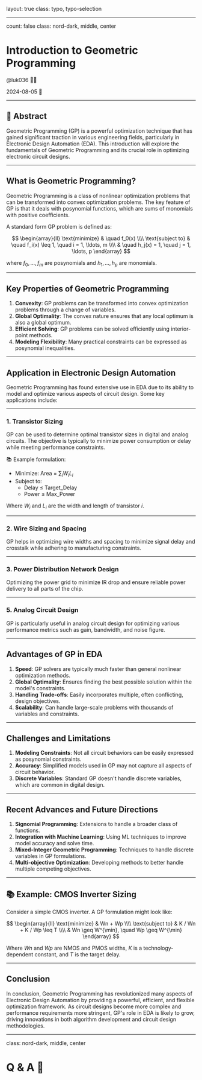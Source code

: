 layout: true
class: typo, typo-selection

---

count: false
class: nord-dark, middle, center

# Introduction to Geometric Programming

@luk036 👨‍💻

2024-08-05 📅

---

## 📝 Abstract

Geometric Programming (GP) is a powerful optimization technique that has gained significant traction in various engineering fields, particularly in Electronic Design Automation (EDA). This introduction will explore the fundamentals of Geometric Programming and its crucial role in optimizing electronic circuit designs.

---

## What is Geometric Programming?

Geometric Programming is a class of nonlinear optimization problems that can be transformed into convex optimization problems. The key feature of GP is that it deals with posynomial functions, which are sums of monomials with positive coefficients.

A standard form GP problem is defined as:

$$
\begin{array}{ll}
    \text{minimize} & \quad f_0(x) \\\\
    \text{subject to} & \quad f_i(x) \leq 1, \quad i = 1, \ldots, m \\\\
      & \quad h_j(x) = 1, \quad j = 1, \ldots, p
\end{array}
$$

where $f_0, \ldots, f_m$ are posynomials and $h_1, \ldots, h_p$ are monomials.

---

## Key Properties of Geometric Programming

1. **Convexity**: GP problems can be transformed into convex optimization problems through a change of variables.
2. **Global Optimality**: The convex nature ensures that any local optimum is also a global optimum.
3. **Efficient Solving**: GP problems can be solved efficiently using interior-point methods.
4. **Modeling Flexibility**: Many practical constraints can be expressed as posynomial inequalities.

---

## Application in Electronic Design Automation

Geometric Programming has found extensive use in EDA due to its ability to model and optimize various aspects of circuit design. Some key applications include:

---

### 1. Transistor Sizing

GP can be used to determine optimal transistor sizes in digital and analog circuits. The objective is typically to minimize power consumption or delay while meeting performance constraints.

📚 Example formulation:
- Minimize: Area = $\sum_{i} W_i L_i$
- Subject to:
  - Delay $\leq$ Target_Delay
  - Power $\leq$ Max_Power

Where $W_i$ and $L_i$ are the width and length of transistor $i$.

---

### 2. Wire Sizing and Spacing

GP helps in optimizing wire widths and spacing to minimize signal delay and crosstalk while adhering to manufacturing constraints.

---

### 3. Power Distribution Network Design

Optimizing the power grid to minimize IR drop and ensure reliable power delivery to all parts of the chip.

---

### 5. Analog Circuit Design

GP is particularly useful in analog circuit design for optimizing various performance metrics such as gain, bandwidth, and noise figure.

---

## Advantages of GP in EDA

1. **Speed**: GP solvers are typically much faster than general nonlinear optimization methods.
2. **Global Optimality**: Ensures finding the best possible solution within the model's constraints.
3. **Handling Trade-offs**: Easily incorporates multiple, often conflicting, design objectives.
4. **Scalability**: Can handle large-scale problems with thousands of variables and constraints.

---

## Challenges and Limitations

1. **Modeling Constraints**: Not all circuit behaviors can be easily expressed as posynomial constraints.
2. **Accuracy**: Simplified models used in GP may not capture all aspects of circuit behavior.
3. **Discrete Variables**: Standard GP doesn't handle discrete variables, which are common in digital design.

---

## Recent Advances and Future Directions

1. **Signomial Programming**: Extensions to handle a broader class of functions.
2. **Integration with Machine Learning**: Using ML techniques to improve model accuracy and solve time.
3. **Mixed-Integer Geometric Programming**: Techniques to handle discrete variables in GP formulations.
4. **Multi-objective Optimization**: Developing methods to better handle multiple competing objectives.

---

## 📚 Example: CMOS Inverter Sizing

Consider a simple CMOS inverter. A GP formulation might look like:

$$
\begin{array}{ll}
  \text{minimize} & Wn + Wp \\\\
  \text{subject to} & K / Wn + K / Wp \leq T \\\\
    & Wn \geq W^{\min}, \quad Wp \geq W^{\min}
\end{array}
$$

Where $Wn$ and $Wp$ are NMOS and PMOS widths, $K$ is a technology-dependent constant, and $T$ is the target delay.

---

## Conclusion

In conclusion, Geometric Programming has revolutionized many aspects of Electronic Design Automation by providing a powerful, efficient, and flexible optimization framework. As circuit designs become more complex and performance requirements more stringent, GP's role in EDA is likely to grow, driving innovations in both algorithm development and circuit design methodologies.

---

class: nord-dark, middle, center

# Q & A 🎤
